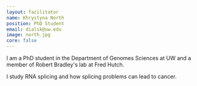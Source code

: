 ```yaml
---
layout: facilitator
name: Khrystyna North
position: PhD Student
email: dialik@uw.edu
image: north.jpg
core: false
---
```

I am a PhD student in the Department of Genomes Sciences at UW and a member of Robert Bradley's lab at Fred Hutch.

I study RNA splicing and how splicing problems can lead to cancer.
